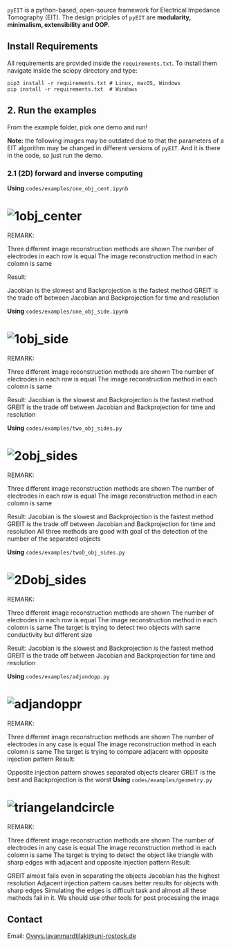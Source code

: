 `pyEIT` is a python-based, open-source framework for Electrical Impedance Tomography (EIT). The design priciples of `pyEIT` are **modularity, minimalism, extensibility and OOP.**

## Install Requirements

All requirements are provided inside the `requirements.txt`. To install them navigate inside the sciopy directory and type:

    pip3 install -r requirements.txt # Linux, macOS, Windows
    pip install -r requirements.txt  # Windows
## 2. Run the examples

From the example folder, pick one demo and run!

**Note:** the following images may be outdated due to that the parameters of a EIT algorithm may be changed in different versions of `pyEIT`. And it is there in the code, so just run the demo.

### 2.1 (2D) forward and inverse computing
**Using** `codes/examples/one_obj_cent.ipynb`

# ![1obj_center](https://github.com/Oveys96/eit_seminar/blob/main/codes/images/1obj_center.png)

REMARK:

Three different image reconstruction methods are shown
The number of electrodes in each row is equal
The image reconstruction method in each colomn is same

Result:

Jacobian is the slowest and Backprojection is the fastest method
GREIT is the trade off between Jacobian and Backprojection for time and resolution

**Using** `codes/examples/one_obj_side.ipynb`

# ![1obj_side](https://github.com/Oveys96/eit_seminar/blob/main/codes/images/1obj_side.png)

REMARK:

Three different image reconstruction methods are shown
The number of electrodes in each row is equal
The image reconstruction method in each colomn is same

Result:
Jacobian is the slowest and Backprojection is the fastest method
GREIT is the trade off between Jacobian and Backprojection for time and resolution

**Using** `codes/examples/two_obj_sides.py`

# ![2obj_sides](https://github.com/Oveys96/eit_seminar/blob/main/codes/images/2obj_sides.png)
REMARK:

Three different image reconstruction methods are shown
The number of electrodes in each row is equal
The image reconstruction method in each colomn is same

Result:
Jacobian is the slowest and Backprojection is the fastest method
GREIT is the trade off between Jacobian and Backprojection for time and resolution
All three methods are good with goal of the detection of the number of the separated objects

**Using** `codes/examples/twoD_obj_sides.py`

# ![2Dobj_sides](https://github.com/Oveys96/eit_seminar/blob/main/codes/images/2Dobj_sides.png)

REMARK:

Three different image reconstruction methods are shown
The number of electrodes in each row is equal
The image reconstruction method in each colomn is same
The target is trying to detect two objects with same conductivity but different size

Result:
Jacobian is the slowest and Backprojection is the fastest method
GREIT is the trade off between Jacobian and Backprojection for time and resolution

**Using** `codes/examples/adjandopp.py`

# ![adjandoppr](https://github.com/Oveys96/eit_seminar/blob/main/codes/images/adjandoppr.png)

REMARK:

Three different image reconstruction methods are shown
The number of electrodes in any case is equal
The image reconstruction method in each colomn is same
The target is trying to compare adjacent with opposite injection pattern
Result:

Opposite injection pattern showes separated objects clearer
GREIT is the best and Backprojection is the worst
**Using** `codes/examples/geometry.py`

# ![triangelandcircle](https://github.com/Oveys96/eit_seminar/blob/main/codes/images/triangelandcircle.png)

REMARK:

Three different image reconstruction methods are shown
The number of electrodes in any case is equal
The image reconstruction method in each colomn is same
The target is trying to detect the object like triangle with sharp edges with adjacent and opposite injection pattern
Result:

GREIT almost fails even in separating the objects
Jacobian has the highest resolution
Adjacent injection pattern causes better results for objects with sharp edges
Simulating the edges is difficult task and almost all these methods fail in it. We should use other tools for post processing the image



## Contact

Email: Oveys.javanmardtilaki@uni-rostock.de
